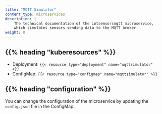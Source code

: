 ```yaml
---
title: "MQTT Simulator"
content_type: microservices
description: |
    The technical documentation of the iotsensorsmqtt microservice,
    which simulates sensors sending data to the MQTT broker.
weight: 0
---
```


<!-- overview -->

<!-- body -->

## {{% heading "kuberesources" %}}

- Deployment: `{{< resource type="deployment" name="mqttsimulator" >}}`
- ConfigMap: `{{< resource type="configmap" name="mqttsimulator" >}}`

## {{% heading "configuration" %}}

You can change the configuration of the microservice by updating the `config.json`
file in the ConfigMap.
